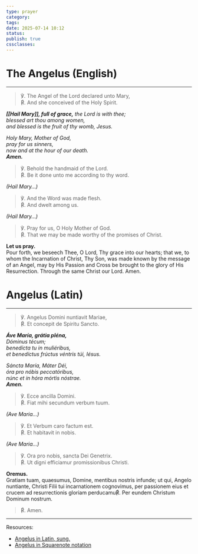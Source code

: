 ```yaml
---
type: prayer
category: 
tags: 
date: 2025-07-14 10:12
status: 
publish: true
cssclasses:
---
```

# The Angelus (English)
----

> ℣. The Angel of the Lord declared unto Mary,  
> ℟. And she conceived of the Holy Spirit.

***[[Hail Mary]], full of grace,***
*the Lord is with thee;*  
*blessed art thou among women,*  
*and blessed is the fruit of thy womb, Jesus.*

*Holy Mary, Mother of God,*  
*pray for us sinners,*  
*now and at the hour of our death.*  
***Amen.***

> ℣. Behold the handmaid of the Lord.  
> ℟. Be it done unto me according to thy word.

_(Hail Mary…)_

> ℣. And the Word was made flesh.  
> ℟. And dwelt among us.

_(Hail Mary…)_

> ℣. Pray for us, O Holy Mother of God.  
> ℟. That we may be made worthy of the promises of Christ.

**Let us pray.**  
Pour forth, we beseech Thee, O Lord, Thy grace into our hearts; that we, to whom the Incarnation of Christ, Thy Son, was made known by the message of an Angel, may by His Passion and Cross be brought to the glory of His Resurrection. Through the same Christ our Lord. Amen.


# Angelus (Latin)
---
> ℣. Angelus Domini nuntiavit Mariae,  
> ℟. Et concepit de Spiritu Sancto.

***Áve María, grátia pléna,***  
*Dóminus técum;*  
*benedícta tu in muliéribus,*  
*et benedíctus frúctus véntris túi, Iésus.*

*Sáncta María, Máter Déi,*  
*óra pro nóbis peccatóribus,*  
*núnc et in hóra mórtis nóstrae.*  
***Amen.***

> ℣. Ecce ancilla Domini.  
> ℟. Fiat mihi secundum verbum tuum.

_(Ave Maria…)_

> ℣. Et Verbum caro factum est.  
> ℟. Et habitavit in nobis.

_(Ave Maria…)_

> ℣. Ora pro nobis, sancta Dei Genetrix.  
> ℟. Ut digni efficiamur promissionibus Christi.

**Oremus.**  
Gratiam tuam, quaesumus, Domine, mentibus nostris infunde; ut qui, Angelo nuntiante, Christi Filii tui incarnationem cognovimus, per passionem eius et crucem ad resurrectionis gloriam perducamu℟. Per eundem Christum Dominum nostrum. 

> ℟. Amen.

----
Resources:
- [Angelus in Latin, sung.](https://www.youtube.com/watch?v=gDC-g5osZWA)
- [Angelus in Squarenote notation](https://acrobat.adobe.com/link/review?uri=urn%3Aaaid%3Ascds%3AUS%3A430886bb-556c-4836-b715-e19db5a64bc9&viewer%21megaVerb=group-discover)
